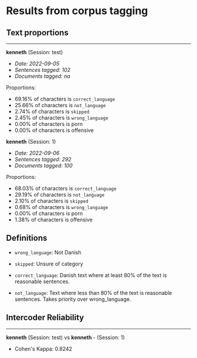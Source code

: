 # Results from corpus tagging

## Text proportions

----

**kenneth** (Session: test)

- *Date: 2022-09-05*
- *Sentences tagged: 102*
- *Documents tagged: na*

Proportions:

- 69.16% of characters is `correct_language`
- 25.66% of characters is `not_language`
- 2.74% of characters is `skipped`
- 2.45% of characters is `wrong_language`
- 0.00% of characters is porn
- 0.00% of characters is offensive

**kenneth** (Session: 1)

- *Date: 2022-09-06*
- *Sentences tagged: 292*
- *Documents tagged: 100*

Proportions:

- 68.03% of characters is `correct_language`
- 29.19% of characters is `not_language`
- 2.10% of characters is `skipped`
- 0.68% of characters is `wrong_language`
- 0.00% of characters is porn
- 1.38% of characters is offensive

## Definitions

- `wrong_language`: Not Danish

- `skipped`: Unsure of category

- `correct_language`: Danish text where at least 80\% of the text is reasonable sentences.

- `not_language`: Text where less than 80\% of the text is reasonable sentences. Takes priority over wrong_language.

## Intercoder Reliability

----

**kenneth** (Session: test) vs **kenneth** - (Session: 1)

- Cohen's Kappa: 0.8242